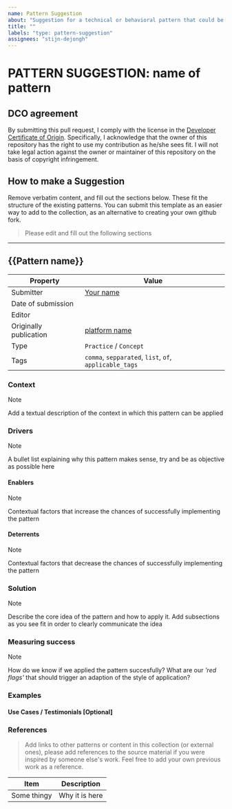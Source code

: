 ```yaml
---
name: Pattern Suggestion
about: "Suggestion for a technical or behavioral pattern that could be a good addition to the collection."
title: ""
labels: "type: pattern-suggestion"
assignees: "stijn-dejongh"
---
```


# PATTERN SUGGESTION: name of pattern

## DCO agreement

By submitting this pull request, I comply with the license in the [Developer Certificate of Origin](../../DCO.md).
Specifically, I acknowledge that the owner of this repository has the right to use my contribution as he/she sees fit.
I will not take legal action against the owner or maintainer of this repository on the basis of copyright infringement.

## How to make a Suggestion

Remove verbatim content, and fill out the sections below.
These fit the structure of the existing patterns.
You can submit this template as an easier way to add to the collection, as an alternative
to creating your own github fork.

> Please edit and fill out the following sections

---

## {{Pattern name}}

| Property               | Value                                                  |
|------------------------|--------------------------------------------------------|
| Submitter              | [Your name](http://www.github.com/your-name)           |
| Date of submission     |                                                        |
| Editor                 |                                                        |
| Originally publication | [platform name](http://link-to-platform.com)           |
| Type                   | `Practice` / `Concept`                                 |
| Tags                   | `comma`, `sepparated`, `list`, `of`, `applicable_tags` |

### Context

> [!NOTE]
> Add a textual description of the context in which this pattern can be applied

### Drivers

> [!NOTE]
> A bullet list explaining why this pattern makes sense,
> try and be as objective as possible here

#### Enablers

> [!NOTE]
> Contextual factors that increase the chances of successfully implementing the pattern

#### Deterrents

> [!NOTE]
> Contextual factors that decrease the chances of successfully implementing the pattern

### Solution

> [!NOTE]
> Describe the core idea of the pattern and how to apply it.
> Add subsections as you see fit in order to clearly communicate the idea

### Measuring success

> [!NOTE]
> How do we know if we applied the pattern succesfully? What are our _'red flags'_ that should
> trigger an adaption of the style of application?

### Examples

#### Use Cases / Testimonials [Optional]

### References

> Add links to other patterns or content in this collection (or external ones), please add
> references to the source material if you were inspired by someone else's work.
> Feel free to add your own previous work as a reference.

| Item        | Description    | 
|-------------|----------------|
| Some thingy | Why it is here |
